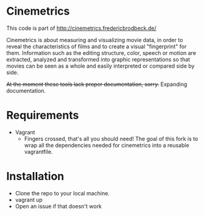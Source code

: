 Cinemetrics
===========

This code is part of http://cinemetrics.fredericbrodbeck.de/

Cinemetrics is about measuring and visualizing movie data, in order to reveal the characteristics of films and to create a visual "fingerprint" for them. Information such as the editing structure, color, speech or motion are extracted, analyzed and transformed into graphic representations so that movies can be seen as a whole and easily interpreted or compared side by side.

~~At the moment these tools lack proper documentation, sorry.~~ Expanding documentation.

# Requirements
* Vagrant
    * Fingers crossed, that's all you should need! The goal of this fork is to wrap all the dependencies needed for cinemetrics into a reusable vagrantfile.
 
# Installation
* Clone the repo to your local machine. 
* vagrant up
* Open an issue if that doesn't work